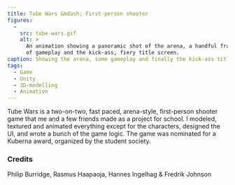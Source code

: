 ```yaml
---
title: Tube Wars &mdash; First-person shooter
figures:
  -
    src: tube-wars.gif
    alt: >
      An animation showing a panoramic shot of the arena, a handful frames
      of gameplay and the kick-ass, fiery title screen.
caption: Showing the arena, some gameplay and finally the kick-ass title screen.
tags:
  - Game
  - Unity
  - 3D-modelling
  - Animation
---
```

Tube Wars is a two-on-two, fast paced, arena-style, first-person shooter game
that me and a few friends made as a project for school. I modeled, textured and
animated everything except for the characters, designed the UI, and wrote a
bunch of the game logic. The game was nominated for a Kuberna award, organized
by the student society.

### Credits

Philip Burridge, Rasmus Haapaoja, Hannes Ingelhag &amp; Fredrik Johnson
